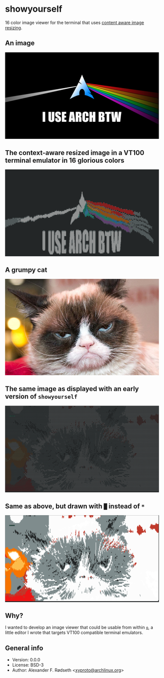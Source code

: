 # showyourself

16 color image viewer for the terminal that uses [content aware image resizing](https://github.com/esimov/caire).

## An image

![arch](img/archbtw.png)

## The context-aware resized image in a VT100 terminal emulator in 16 glorious colors

![arch 16 colors](img/archbtw16colors.png)

## A grumpy cat

![grumpy cat](img/grumpy-cat.png)

## The same image as displayed with an early version of `showyourself`

![grumpy terminal cat](img/grumpycat_showyourself.png)

## Same as above, but drawn with `█` instead of `*`

![grumpy terminal cat](img/grumpycat_showyourself_2.png)

## Why?

I wanted to develop an image viewer that could be usable from within [`o`](https://github.com/xyproto/o), a little editor I wrote that targets VT100 compatible terminal emulators.

## General info

* Version: 0.0.0
* License: BSD-3
* Author: Alexander F. Rødseth &lt;xyproto@archlinux.org&gt;
